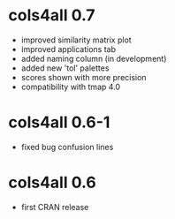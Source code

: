 # cols4all 0.7
- improved similarity matrix plot
- improved applications tab
- added naming column (in development)
- added new 'tol' palettes
- scores shown with more precision
- compatibility with tmap 4.0

# cols4all 0.6-1
- fixed bug confusion lines

# cols4all 0.6
- first CRAN release
